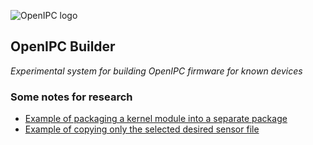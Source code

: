 ![OpenIPC logo][logo]

## OpenIPC Builder
_Experimental system for building OpenIPC firmware for known devices_


### Some notes for research

- [Example of packaging a kernel module into a separate package](https://github.com/themactep/thingino-firmware/blob/master/package/wifi-mt7601sta/wifi-mt7601sta.mk)
- [Example of copying only the selected desired sensor file](https://github.com/OpenIPC/firmware/blob/master/general/package/ingenic-osdrv-t21/ingenic-osdrv-t21.mk)


[logo]: https://openipc.org/assets/openipc-logo-black.svg
